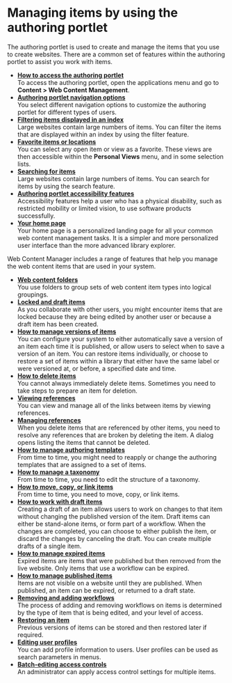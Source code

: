 # Managing items by using the authoring portlet


The authoring portlet is used to create and manage the items that you use to create websites. There are a common set of features within the authoring portlet to assist you work with items.

-   **[How to access the authoring portlet](wcm_authoring_accessing.md)**  
To access the authoring portlet, open the applications menu and go to **Content > Web Content Management**.
-   **[Authoring portlet navigation options](wcm_authoring_views.md)**  
You select different navigation options to customize the authoring portlet for different types of users.
-   **[Filtering items displayed in an index](wcm_dev_using_filter.md)**  
Large websites contain large numbers of items. You can filter the items that are displayed within an index by using the filter feature.
-   **[Favorite items or locations](wcm_favourites.md)**  
You can select any open item or view as a favorite. These views are then accessible within the **Personal Views** menu, and in some selection lists.
-   **[Searching for items](wcm_dev_using_search.md)**  
Large websites contain large numbers of items. You can search for items by using the search feature.
-   **[Authoring portlet accessibility features](wcm_overview_accessibility.md)**  
Accessibility features help a user who has a physical disability, such as restricted mobility or limited vision, to use software products successfully.
-   **[Your home page](wcm_help_home_page.md)**  
Your home page is a personalized landing page for all your common web content management tasks. It is a simpler and more personalized user interface than the more advanced library explorer.

Web Content Manager includes a range of features that help you manage the web content items that are used in your system.

-   **[Web content folders](wcm_dev_folders.md)**  
You use folders to group sets of web content item types into logical groupings.
-   **[Locked and draft items](wcm_managing_item_locks.md)**  
As you collaborate with other users, you might encounter items that are locked because they are being edited by another user or because a draft item has been created.
-   **[How to manage versions of items](wcm_managing_versions.md)**  
You can configure your system to either automatically save a version of an item each time it is published, or allow users to select when to save a version of an item. You can restore items individually, or choose to restore a set of items within a library that either have the same label or were versioned at, or before, a specified date and time.
-   **[How to delete items](wcm_managing_deleting.md)**  
You cannot always immediately delete items. Sometimes you need to take steps to prepare an item for deletion.
-   **[Viewing references](wcm_managing_viewing_references.md)**  
You can view and manage all of the links between items by viewing references.
-   **[Managing references](wcm_managing_references.md)**  
When you delete items that are referenced by other items, you need to resolve any references that are broken by deleting the item. A dialog opens listing the items that cannot be deleted.
-   **[How to manage authoring templates](../item_management_features/howto_manage_auth_templates/index.md)**  
From time to time, you might need to reapply or change the authoring templates that are assigned to a set of items.
-   **[How to manage a taxonomy](../item_management_features/howto_manage_taxonomy/index.md)**  
From time to time, you need to edit the structure of a taxonomy.
-   **[How to move, copy, or link items](../item_management_features/howto_move_copy_link_items/index.md)**  
From time to time, you need to move, copy, or link items.
-   **[How to work with draft items](wcm_dev_drafts.md)**  
Creating a draft of an item allows users to work on changes to that item without changing the published version of the item. Draft items can either be stand-alone items, or form part of a workflow. When the changes are completed, you can choose to either publish the item, or discard the changes by canceling the draft. You can create multiple drafts of a single item.
-   **[How to manage expired items](wcm_dev_expired_items.md)**  
Expired items are items that were published but then removed from the live website. Only items that use a workflow can be expired.
-   **[How to manage published items](wcm_dev_published_items.md)**  
Items are not visible on a website until they are published. When published, an item can be expired, or returned to a draft state.
-   **[Removing and adding workflows](wcm_managing_workflows_remove.md)**  
The process of adding and removing workflows on items is determined by the type of item that is being edited, and your level of access.
-   **[Restoring an item](wcm_managing_versions_working.md)**  
Previous versions of items can be stored and then restored later if required.
-   **[Editing user profiles](wcm_dev_profiling_users.md)**  
You can add profile information to users. User profiles can be used as search parameters in menus.
-   **[Batch-editing access controls](wcm_security_items_batch-edit.md)**  
An administrator can apply access control settings for multiple items.
